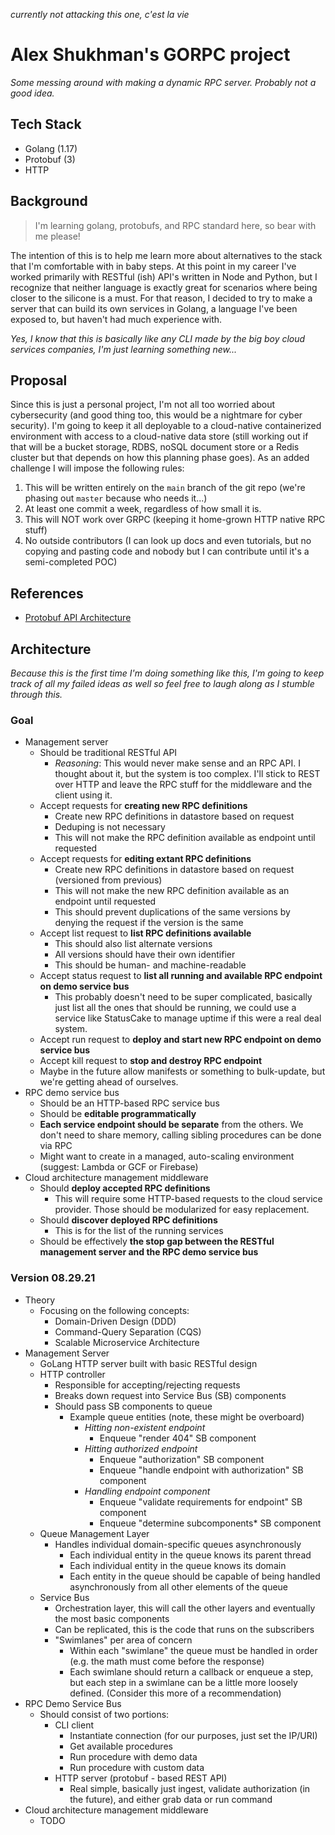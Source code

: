 _currently not attacking this one, c'est la vie_

# Alex Shukhman's GORPC project

_Some messing around with making a dynamic RPC server. Probably not a good idea._

## Tech Stack

* Golang (1.17)
* Protobuf (3)
* HTTP

## Background

> I'm learning golang, protobufs, and RPC standard here, so bear with me please!

The intention of this is to help me learn more about alternatives to the stack that I'm comfortable with in baby steps. At this point in my career I've worked primarily with RESTful (ish) API's written in Node and Python, but I recognize that neither language is exactly great for scenarios where being closer to the silicone is a must. For that reason, I decided to try to make a server that can build its own services in Golang, a language I've been exposed to, but haven't had much experience with.

_Yes, I know that this is basically like any CLI made by the big boy cloud services companies, I'm just learning something new..._

## Proposal

Since this is just a personal project, I'm not all too worried about cybersecurity (and good thing too, this would be a nightmare for cyber security). I'm going to keep it all deployable to a cloud-native containerized environment with access to a cloud-native data store (still working out if that will be a bucket storage, RDBS, noSQL document store or a Redis cluster but that depends on how this planning phase goes). As an added challenge I will impose the following rules:

1. This will be written entirely on the `main` branch of the git repo (we're phasing out `master` because who needs it...)
2. At least one commit a week, regardless of how small it is.
3. This will NOT work over GRPC (keeping it home-grown HTTP native RPC stuff)
4. No outside contributors (I can look up docs and even tutorials, but no copying and pasting code and nobody but I can contribute until it's a semi-completed POC)

## References

* [Protobuf API Architecture](https://medium.com/swlh/supercharge-your-rest-apis-with-protobuf-b38d3d7a28d3)

## Architecture

_Because this is the first time I'm doing something like this, I'm going to keep track of all my failed ideas as well so feel free to laugh along as I stumble through this._

### Goal

* Management server
  * Should be traditional RESTful API
    * *Reasoning*: This would never make sense and an RPC API. I thought about it, but the system is too complex. I'll stick to REST over HTTP and leave the RPC stuff for the middleware and the client using it.
  * Accept requests for **creating new RPC definitions**
    * Create new RPC definitions in datastore based on request
    * Deduping is not necessary
    * This will not make the RPC definition available as endpoint until requested
  * Accept requests for **editing extant RPC definitions**
    * Create new RPC definitions in datastore based on request (versioned from previous)
    * This will not make the new RPC definition available as an endpoint until requested
    * This should prevent duplications of the same versions by denying the request if the version is the same
  * Accept list request to **list RPC definitions available**
    * This should also list alternate versions
    * All versions should have their own identifier
    * This should be human- and machine-readable
  * Accept status request to **list all running and available RPC endpoint on demo service bus**
    * This probably doesn't need to be super complicated, basically just list all the ones that should be running, we could use a service like StatusCake to manage uptime if this were a real deal system.
  * Accept run request to **deploy and start new RPC endpoint on demo service bus**
  * Accept kill request to **stop and destroy RPC endpoint**
  * Maybe in the future allow manifests or something to bulk-update, but we're getting ahead of ourselves.
* RPC demo service bus
  * Should be an HTTP-based RPC service bus
  * Should be **editable programmatically**
  * **Each service endpoint should be separate** from the others. We don't need to share memory, calling sibling procedures can be done via RPC
  * Might want to create in a managed, auto-scaling environment (suggest: Lambda or GCF or Firebase)
* Cloud architecture management middleware
  * Should **deploy accepted RPC definitions**
    * This will require some HTTP-based requests to the cloud service provider. Those should be modularized for easy replacement.
  * Should **discover deployed RPC definitions**
    * This is for the list of the running services
  * Should be effectively **the stop gap between the RESTful management server and the RPC demo service bus**

### Version 08.29.21

* Theory
  * Focusing on the following concepts:
    * Domain-Driven Design (DDD)
    * Command-Query Separation (CQS)
    * Scalable Microservice Architecture
* Management Server
  * GoLang HTTP server built with basic RESTful design
  * HTTP controller
    * Responsible for accepting/rejecting requests
    * Breaks down request into Service Bus (SB) components
    * Should pass SB components to queue
      * Example queue entities (note, these might be overboard)
        * *Hitting non-existent endpoint*
          * Enqueue "render 404" SB component
        * *Hitting authorized endpoint*
          * Enqueue "authorization" SB component
          * Enqueue "handle endpoint with authorization" SB component
        * *Handling endpoint component*
          * Enqueue "validate requirements for endpoint" SB component
          * Enqueue "determine subcomponents* SB component
  * Queue Management Layer
    * Handles individual domain-specific queues asynchronously
      * Each individual entity in the queue knows its parent thread
      * Each individual entity in the queue knows its domain
      * Each entity in the queue should be capable of being handled asynchronously from all other elements of the queue
  * Service Bus
    * Orchestration layer, this will call the other layers and eventually the most basic components
    * Can be replicated, this is the code that runs on the subscribers
    * "Swimlanes" per area of concern
      * Within each "swimlane" the queue must be handled in order (e.g. the math must come before the response)
      * Each swimlane should return a callback or enqueue a step, but each step in a swimlane can be a little more loosely defined. (Consider this more of a recommendation)
* RPC Demo Service Bus
  * Should consist of two portions:
    * CLI client
      * Instantiate connection (for our purposes, just set the IP/URI)
      * Get available procedures
      * Run procedure with demo data
      * Run procedure with custom data
    * HTTP server (protobuf - based REST API)
      * Real simple, basically just ingest, validate authorization (in the future), and either grab data or run command
* Cloud architecture management middleware
  * TODO
